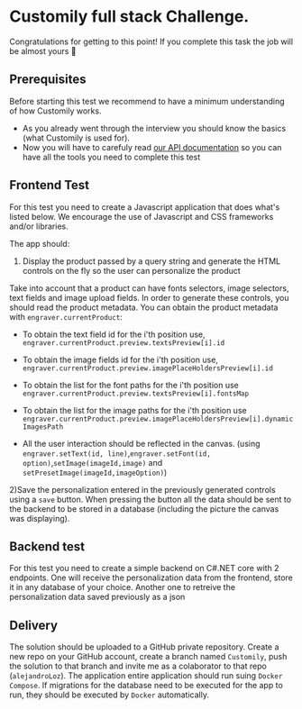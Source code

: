 # Customily full stack Challenge.

Congratulations for getting to this point! If you complete this task the job will be almost yours 💪

## Prerequisites
Before starting this test we recommend to have a minimum understanding of how Customily works.
- As you already went through the interview you should know the basics (what Customily is used for). 
- Now you will have to carefuly read [our API documentation](https://help.customily.com/en/article/customily-preview-api) so you can have all the tools you need to complete this test

## Frontend Test
For this test you need to create a Javascript application that does what's listed below.
We encourage the use of Javascript and CSS frameworks and/or libraries.

The app should:
1) Display the product passed by a query string and generate the HTML controls on the fly so the user can personalize the product

Take into account that a product can have fonts selectors, image selectors, text fields and image upload fields.
In order to generate these controls, you should read the product metadata. You can obtain the product metadata with `engraver.currentProduct`:
  - To obtain the text field id for the i'th position use, `engraver.currentProduct.preview.textsPreview[i].id`
  - To obtain the image fields id for the i'th position use, `engraver.currentProduct.preview.imagePlaceHoldersPreview[i].id`
  - To obtain the list for the font paths for the i'th position use `engraver.currentProduct.preview.textsPreview[i].fontsMap`
  - To obtain the list for the image paths for the i'th position use `engraver.currentProduct.preview.imagePlaceHoldersPreview[i].dynamicImagesPath`

  - All the user interaction should be reflected in the canvas. (using `engraver.setText(id, line)`,`engraver.setFont(id, option)`,`setImage(imageId,image)` and `setPresetImage(imageId,imageOption)`)
  
 2)Save the personalization entered in the previously generated controls using a `save` button. When pressing the button all the data should be sent to the backend to be stored in a database (including the picture the canvas was displaying).
  
## Backend test
For this test you need to create a simple backend on C#.NET core with 2 endpoints. One will receive the personalization data from the frontend, store it in any database of your choice. Another one to retreive the personalization data saved previously as a json
   
## Delivery
The solution should be uploaded to a GitHub private repository. Create a new repo on your GitHub account, create a branch named `Customily`, push the solution to that branch and invite me as a colaborator to that repo (`alejandroLoz`). The application entire application should run suing `Docker Compose`. If migrations for the database need to be executed for the app to run, they should be executed by `Docker` automatically. 

